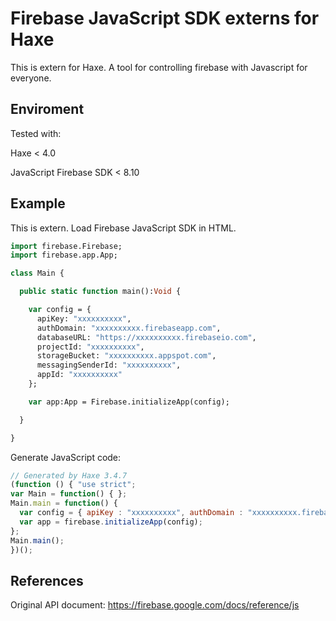 # Firebase JavaScript SDK externs for Haxe

This is extern for Haxe.
A tool for controlling firebase with Javascript for everyone.

## Enviroment

Tested with:

Haxe < 4.0

JavaScript Firebase SDK < 8.10

## Example

This is extern.
Load Firebase JavaScript SDK in HTML.

```haxe
import firebase.Firebase;
import firebase.app.App;

class Main {

  public static function main():Void {

    var config = {
      apiKey: "xxxxxxxxxx",
      authDomain: "xxxxxxxxxx.firebaseapp.com",
      databaseURL: "https://xxxxxxxxxx.firebaseio.com",
      projectId: "xxxxxxxxxx",
      storageBucket: "xxxxxxxxxx.appspot.com",
      messagingSenderId: "xxxxxxxxxx",
      appId: "xxxxxxxxxx"
    };

    var app:App = Firebase.initializeApp(config);

  }

}
```

Generate JavaScript code:

```javascript
// Generated by Haxe 3.4.7
(function () { "use strict";
var Main = function() { };
Main.main = function() {
  var config = { apiKey : "xxxxxxxxxx", authDomain : "xxxxxxxxxx.firebaseapp.com", databaseURL : "https://xxxxxxxxxx.firebaseio.com", projectId : "xxxxxxxxxx", storageBucket : "xxxxxxxxxx.appspot.com", messagingSenderId : "xxxxxxxxxx", appId : "xxxxxxxxxx"};
  var app = firebase.initializeApp(config);
};
Main.main();
})();
```

## References

Original API document:
https://firebase.google.com/docs/reference/js

